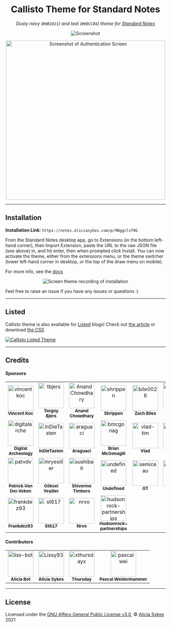 
<h1 align="center">Callisto Theme for Standard Notes</h1>
<p align="center"><i>Dusty navy (<code>#0B1021</code>) and teal (<code>#00CCB4</code>) theme for <a href="https://standardnotes.org/">Standard Notes</a></i></p>

<p align="center">
  <img src="https://github.com/Lissy93/callisto-theme-standard-notes/blob/master/screenshot1.png"
    alt="Screenshot"
    title="Screenshot"
  />
</p>

<p align="center">
  <img src="https://github.com/Lissy93/callisto-theme-standard-notes/blob/master/screenshot2.png"
    alt="Screenshot of Authentication Screen"
    title="Screenshot of Authentication Screen"
    width="500"
  />
</p>

---

## Installation

**Installation Link**: `https://notes.aliciasykes.com/p/9Nggclsf0G`

From the Standard Notes desktop app, go to Extensions (in the bottom left-hand corner), then Import Extension, paste the URL to the raw JSON file (see above) in, and hit enter, then when prompted click Install. You can now activate the theme, either from the extensions menu, or the theme switcher (lower left-hand corner in desktop, or the top of the draw menu on mobile).

For more info, see the [docs](https://docs.standardnotes.org/usage/install-extensions/)

<p align="center">
  <img src="https://i.ibb.co/rySG4fh/standard-notes-theme-installation.gif"
    alt="Screen theme recording of installation"
    title="Screen theme recording of installation"
  />
</p>

Feel free to raise an issue if you have any issues or questions :)

---

## Listed

Callisto theme is also available for [Listed](https://listed.to) blogs! Check out [the article](https://notes.aliciasykes.com/18756/custom-styling-for-listed-blog) or download [the CSS](https://listed.to/p/cp4JphXIAv)

[![Callisto Listed Theme](https://i.ibb.co/09522Rt/callisto-listed.png#)](https://notes.aliciasykes.com/)

---

## Credits

#### Sponsors

<!-- readme: sponsors -start -->
<table>
<tr>
    <td align="center">
        <a href="https://github.com/vincentkoc">
            <img src="https://avatars.githubusercontent.com/u/25068?u=cbf098fc04c0473523d373b0dd2145b4ec99ef93&v=4" width="80;" alt="vincentkoc"/>
            <br />
            <sub><b>Vincent Koc</b></sub>
        </a>
    </td>
    <td align="center">
        <a href="https://github.com/tbjers">
            <img src="https://avatars.githubusercontent.com/u/1117052?v=4" width="80;" alt="tbjers"/>
            <br />
            <sub><b>Torgny Bjers</b></sub>
        </a>
    </td>
    <td align="center">
        <a href="https://github.com/AnandChowdhary">
            <img src="https://avatars.githubusercontent.com/u/2841780?u=747e554b3a7f12eb20b7910e1c87d817844f714f&v=4" width="80;" alt="AnandChowdhary"/>
            <br />
            <sub><b>Anand Chowdhary</b></sub>
        </a>
    </td>
    <td align="center">
        <a href="https://github.com/shrippen">
            <img src="https://avatars.githubusercontent.com/u/2873570?v=4" width="80;" alt="shrippen"/>
            <br />
            <sub><b>Shrippen</b></sub>
        </a>
    </td>
    <td align="center">
        <a href="https://github.com/bile0026">
            <img src="https://avatars.githubusercontent.com/u/5022496?u=aec96ad173c0ea9baaba93807efa8a848af6595c&v=4" width="80;" alt="bile0026"/>
            <br />
            <sub><b>Zach Biles</b></sub>
        </a>
    </td>
    <td align="center">
        <a href="https://github.com/UlisesGascon">
            <img src="https://avatars.githubusercontent.com/u/5110813?u=3c41facd8aa26154b9451de237c34b0f78d672a5&v=4" width="80;" alt="UlisesGascon"/>
            <br />
            <sub><b>Ulises Gascón</b></sub>
        </a>
    </td></tr>
<tr>
    <td align="center">
        <a href="https://github.com/digitalarche">
            <img src="https://avatars.githubusercontent.com/u/6546135?u=564756d7f44ab2206819eb3148f6d822673f5066&v=4" width="80;" alt="digitalarche"/>
            <br />
            <sub><b>Digital Archeology</b></sub>
        </a>
    </td>
    <td align="center">
        <a href="https://github.com/InDieTasten">
            <img src="https://avatars.githubusercontent.com/u/7047377?u=8d8f8017628b38bc46dcbf3620e194b01d3fb2d1&v=4" width="80;" alt="InDieTasten"/>
            <br />
            <sub><b>InDieTasten</b></sub>
        </a>
    </td>
    <td align="center">
        <a href="https://github.com/araguaci">
            <img src="https://avatars.githubusercontent.com/u/7318668?v=4" width="80;" alt="araguaci"/>
            <br />
            <sub><b>Araguaci</b></sub>
        </a>
    </td>
    <td align="center">
        <a href="https://github.com/bmcgonag">
            <img src="https://avatars.githubusercontent.com/u/7346620?u=2a0f9284f3e12ac1cc15288c254d1ec68a5081e8&v=4" width="80;" alt="bmcgonag"/>
            <br />
            <sub><b>Brian McGonagill</b></sub>
        </a>
    </td>
    <td align="center">
        <a href="https://github.com/vlad-tim">
            <img src="https://avatars.githubusercontent.com/u/11474041?u=eee43705b54d2ec9f51fc4fcce5ad18dd17c87e4&v=4" width="80;" alt="vlad-tim"/>
            <br />
            <sub><b>Vlad</b></sub>
        </a>
    </td>
    <td align="center">
        <a href="https://github.com/helixzz">
            <img src="https://avatars.githubusercontent.com/u/12218889?u=d06d0c103dfbdb99450623064f7da3c5a3675fb6&v=4" width="80;" alt="helixzz"/>
            <br />
            <sub><b>HeliXZz</b></sub>
        </a>
    </td></tr>
<tr>
    <td align="center">
        <a href="https://github.com/patvdv">
            <img src="https://avatars.githubusercontent.com/u/12430107?u=e8911c2fb91af4d30432f76da8c40927b2830bd7&v=4" width="80;" alt="patvdv"/>
            <br />
            <sub><b>Patrick Van Der Veken</b></sub>
        </a>
    </td>
    <td align="center">
        <a href="https://github.com/mryesiller">
            <img src="https://avatars.githubusercontent.com/u/24632172?u=0d20f2d615158f87cd60a3398d3efb026c32f291&v=4" width="80;" alt="mryesiller"/>
            <br />
            <sub><b>Göksel Yeşiller</b></sub>
        </a>
    </td>
    <td align="center">
        <a href="https://github.com/sushibait">
            <img src="https://avatars.githubusercontent.com/u/26634535?v=4" width="80;" alt="sushibait"/>
            <br />
            <sub><b>Shiverme Timbers</b></sub>
        </a>
    </td>
    <td align="center">
        <a href="https://github.com/undefined">
            <img src="" width="80;" alt="undefined"/>
            <br />
            <sub><b>Undefined</b></sub>
        </a>
    </td>
    <td align="center">
        <a href="https://github.com/semiceau">
            <img src="https://avatars.githubusercontent.com/u/50425951?u=f8c386b966312769f559422adf0dbc7e2f116258&v=4" width="80;" alt="semiceau"/>
            <br />
            <sub><b>GT</b></sub>
        </a>
    </td>
    <td align="center">
        <a href="https://github.com/Bastii717">
            <img src="https://avatars.githubusercontent.com/u/53431819?u=604977bed6ad6875ada890d0d3765a4cacc2fa14&v=4" width="80;" alt="Bastii717"/>
            <br />
            <sub><b>Bastii717</b></sub>
        </a>
    </td></tr>
<tr>
    <td align="center">
        <a href="https://github.com/frankdez93">
            <img src="https://avatars.githubusercontent.com/u/87549420?v=4" width="80;" alt="frankdez93"/>
            <br />
            <sub><b>Frankdez93</b></sub>
        </a>
    </td>
    <td align="center">
        <a href="https://github.com/st617">
            <img src="https://avatars.githubusercontent.com/u/128325650?v=4" width="80;" alt="st617"/>
            <br />
            <sub><b>St617</b></sub>
        </a>
    </td>
    <td align="center">
        <a href="https://github.com/nrvo">
            <img src="https://avatars.githubusercontent.com/u/151435968?u=e1dcb307fd0efdc45cddbe9490a7b956e4da6835&v=4" width="80;" alt="nrvo"/>
            <br />
            <sub><b>Nrvo</b></sub>
        </a>
    </td>
    <td align="center">
        <a href="https://github.com/hudsonrock-partnerships">
            <img src="https://avatars.githubusercontent.com/u/163282900?u=5f2667f7fe5d284ac7a2da6b0800ea8970b0fcbf&v=4" width="80;" alt="hudsonrock-partnerships"/>
            <br />
            <sub><b>Hudsonrock-partnerships</b></sub>
        </a>
    </td></tr>
</table>
<!-- readme: sponsors -end -->

#### Contributors

<!-- readme: contributors -start -->
<table>
<tr>
    <td align="center">
        <a href="https://github.com/liss-bot">
            <img src="https://avatars.githubusercontent.com/u/87835202?v=4" width="80;" alt="liss-bot"/>
            <br />
            <sub><b>Alicia Bot</b></sub>
        </a>
    </td>
    <td align="center">
        <a href="https://github.com/Lissy93">
            <img src="https://avatars.githubusercontent.com/u/1862727?v=4" width="80;" alt="Lissy93"/>
            <br />
            <sub><b>Alicia Sykes</b></sub>
        </a>
    </td>
    <td align="center">
        <a href="https://github.com/xthursdayx">
            <img src="https://avatars.githubusercontent.com/u/18044308?v=4" width="80;" alt="xthursdayx"/>
            <br />
            <sub><b>Thursday</b></sub>
        </a>
    </td>
    <td align="center">
        <a href="https://github.com/pascalwei">
            <img src="https://avatars.githubusercontent.com/u/103744505?v=4" width="80;" alt="pascalwei"/>
            <br />
            <sub><b>Pascal Weidenhammer</b></sub>
        </a>
    </td></tr>
</table>
<!-- readme: contributors -end -->

---

## License

Licensed under the [GNU Affero General Public License v3.0](https://github.com/Lissy93/callisto-theme-standard-notes/blob/master/LICENSE), © [Alicia Sykes](https://aliciasykes.com) 2021
